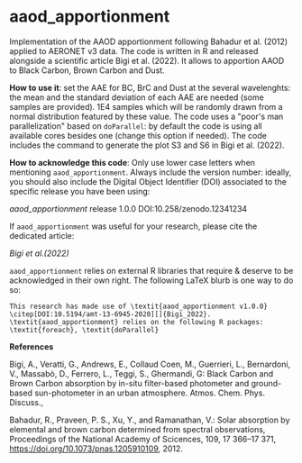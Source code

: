 # aaod_apportionment

Implementation of the AAOD apportionment following Bahadur et al. (2012) applied to AERONET v3 data.
The code is written in R and released alongside a scientific article Bigi et al. (2022). It allows to apportion AAOD to Black Carbon, Brown Carbon and Dust.

**How to use it**: set the AAE for BC, BrC and Dust at the several wavelenghts: the mean and the standard deviation of each AAE are needed (some samples are provided). 1E4 samples which will be randomly drawn from a normal distribution featured by these value. The code uses a "poor's man parallelization" based on `doParallel`: by default the code is using all available cores besides one (change this option if needed). The code includes the command to generate the plot S3 and S6 in Bigi et al. (2022).

**How to acknowledge this code**:
Only use lower case letters when mentioning `aaod_apportionment`. Always include the version number: ideally, you should also include the Digital Object Identifier (DOI) associated to the specific release you have been using:

*aaod_apportionment*   release 1.0.0   DOI:10.258/zenodo.12341234

If `aaod_apportionment` was useful for your research, please cite the dedicated article:

*Bigi et al.(2022)*

`aaod_apportionment` relies on external R libraries that require & deserve to be acknowledged in their own right. The following LaTeX blurb is one way to do so:

```This research has made use of \textit{aaod_apportionment v1.0.0} \citep[DOI:10.5194/amt-13-6945-2020][]{Bigi_2022}. \textit{aaod_apportionment} relies on the following R packages: \textit{foreach}, \textit{doParallel}```


**References**

Bigi, A., Veratti, G., Andrews, E., Collaud Coen, M., Guerrieri, L., Bernardoni, V., Massabò, D., Ferrero, L., Teggi, S., Ghermandi, G: Black Carbon and Brown Carbon absorption by in-situ filter-based photometer and ground-based sun-photometer in an urban atmosphere. Atmos. Chem. Phys. Discuss., 

Bahadur, R., Praveen, P. S., Xu, Y., and Ramanathan, V.: Solar absorption by elemental and brown carbon determined from spectral observations, Proceedings of the National Academy of Scicences, 109, 17 366–17 371, https://doi.org/10.1073/pnas.1205910109, 2012.
